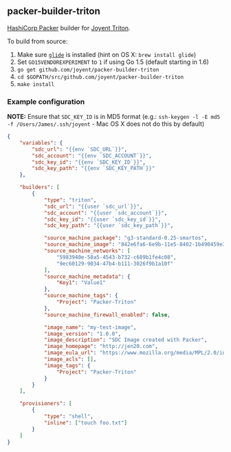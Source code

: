 ## packer-builder-triton

[HashiCorp Packer](https://packer.io) builder for
[Joyent Triton](https://www.joyent.com).

To build from source:

1. Make sure [`glide`](https://github.com/Masterminds/glide) is installed (hint
   on OS X: `brew install glide`)
1. Set `GO15VENDOREXPERIMENT` to `1` if using Go 1.5 (default starting in 1.6)
1. `go get github.com/joyent/packer-builder-triton`
1. `cd $GOPATH/src/github.com/joyent/packer-builder-triton`
1. `make install`

### Example configuration

**NOTE:** Ensure that `SDC_KEY_ID` is in MD5 format (e.g.: `ssh-keygen -l -E md5
-f /Users/James/.ssh/joyent` - Mac OS X does not do this by default)

```json
{
    "variables": {
        "sdc_url": "{{env `SDC_URL`}}",
        "sdc_account": "{{env `SDC_ACCOUNT`}}",
        "sdc_key_id": "{{env `SDC_KEY_ID`}}",
        "sdc_key_path": "{{env `SDC_KEY_PATH`}}"
    },

    "builders": [
        {
            "type": "triton",
            "sdc_url": "{{user `sdc_url`}}",
            "sdc_account": "{{user `sdc_account`}}",
            "sdc_key_id": "{{user `sdc_key_id`}}",
            "sdc_key_path": "{{user `sdc_key_path`}}",

            "source_machine_package": "g3-standard-0.25-smartos",
            "source_machine_image": "842e6fa6-6e9b-11e5-8402-1b490459e334",
            "source_machine_networks": [
                "5983940e-58a5-4543-b732-c689b1fe4c08",
                "9ec60129-9034-47b4-b111-3026f9b1a10f"
            ],
            "source_machine_metadata": {
                "Key1": "Value1"
            },
            "source_machine_tags": {
                "Project": "Packer-Triton"
            },
            "source_machine_firewall_enabled": false,

            "image_name": "my-test-image",
            "image_version": "1.0.0",
            "image_description": "SDC Image created with Packer",
            "image_homepage": "http://jen20.com",
            "image_eula_url": "https://www.mozilla.org/media/MPL/2.0/index.815ca599c9df.txt",
            "image_acls": [],
            "image_tags": {
                "Project": "Packer-Triton"
            }
        }
    ],

    "provisioners": [
        {
            "type": "shell",
            "inline": ["touch foo.txt"]
        }
    ]
}
```
